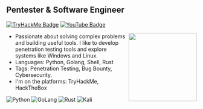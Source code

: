 ## Pentester & Software Engineer
[![TryHackMe Badge](https://img.shields.io/badge/-TryHackMe-black?style=for-the-badge&logo=tryhackme&logoColor=white&link=https://tryhackme.com/p/yhk0)](https://tryhackme.com/p/yhk0)
[![YouTube Badge](https://img.shields.io/badge/-Youtube-d14836?style=for-the-badge&logo=YouTube&logoColor=white&link=https://youtube.com/UC3H0MX-GhakAIebnc6CiNPQ)](https://www.youtube.com/@yhkdev)

<img height="180" src="https://github-readme-stats.vercel.app/api?username=yhk0&show_icons=true&theme=dark" align="right"/>

- Passionate about solving complex problems and building useful tools.
I like to develop penetration testing tools and explore systems like Windows and Linux.
- Languages: Python, Golang, Shell, Rust
- Tags: Penetration Testing, Bug Bounty, Cybersecurity. 
- I'm on the platforms: TryHackMe, HackTheBox


![Python](https://img.shields.io/badge/python-0077b5?style=for-the-badge&logo=python&logoColor=white&color=black)
![GoLang](https://img.shields.io/badge/golang-0077b5?style=for-the-badge&logo=go&logoColor=white&color=black)
![Rust](https://img.shields.io/badge/rust-0077b5?style=for-the-badge&logo=rust&logoColor=white&color=black)
![Kali](https://img.shields.io/badge/kali-1DA1F2?style=for-the-badge&logo=kalilinux&logoColor=white&color=black)
